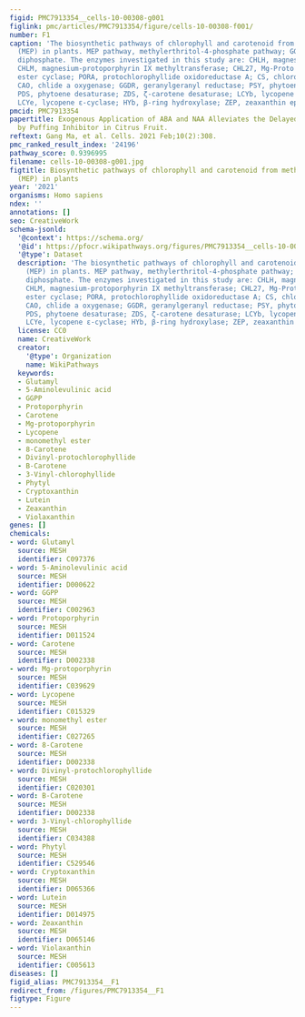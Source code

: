 ```yaml
---
figid: PMC7913354__cells-10-00308-g001
figlink: pmc/articles/PMC7913354/figure/cells-10-00308-f001/
number: F1
caption: 'The biosynthetic pathways of chlorophyll and carotenoid from methylerthritol-4-phosphate
  (MEP) in plants. MEP pathway, methylerthritol-4-phosphate pathway; GGPP, geranylgeranyl
  diphosphate. The enzymes investigated in this study are: CHLH, magnesium chelatase;
  CHLM, magnesium-protoporphyrin IX methyltransferase; CHL27, Mg-Proto IX monomethyl
  ester cyclase; PORA, protochlorophyllide oxidoreductase A; CS, chlorophyll synthase;
  CAO, chlide a oxygenase; GGDR, geranylgeranyl reductase; PSY, phytoene synthase;
  PDS, phytoene desaturase; ZDS, ζ-carotene desaturase; LCYb, lycopene β-cyclase;
  LCYe, lycopene ε-cyclase; HYb, β-ring hydroxylase; ZEP, zeaxanthin epoxidase.'
pmcid: PMC7913354
papertitle: Exogenous Application of ABA and NAA Alleviates the Delayed Coloring Caused
  by Puffing Inhibitor in Citrus Fruit.
reftext: Gang Ma, et al. Cells. 2021 Feb;10(2):308.
pmc_ranked_result_index: '24196'
pathway_score: 0.9396995
filename: cells-10-00308-g001.jpg
figtitle: Biosynthetic pathways of chlorophyll and carotenoid from methylerthritol-4-phosphate
  (MEP) in plants
year: '2021'
organisms: Homo sapiens
ndex: ''
annotations: []
seo: CreativeWork
schema-jsonld:
  '@context': https://schema.org/
  '@id': https://pfocr.wikipathways.org/figures/PMC7913354__cells-10-00308-g001.html
  '@type': Dataset
  description: 'The biosynthetic pathways of chlorophyll and carotenoid from methylerthritol-4-phosphate
    (MEP) in plants. MEP pathway, methylerthritol-4-phosphate pathway; GGPP, geranylgeranyl
    diphosphate. The enzymes investigated in this study are: CHLH, magnesium chelatase;
    CHLM, magnesium-protoporphyrin IX methyltransferase; CHL27, Mg-Proto IX monomethyl
    ester cyclase; PORA, protochlorophyllide oxidoreductase A; CS, chlorophyll synthase;
    CAO, chlide a oxygenase; GGDR, geranylgeranyl reductase; PSY, phytoene synthase;
    PDS, phytoene desaturase; ZDS, ζ-carotene desaturase; LCYb, lycopene β-cyclase;
    LCYe, lycopene ε-cyclase; HYb, β-ring hydroxylase; ZEP, zeaxanthin epoxidase.'
  license: CC0
  name: CreativeWork
  creator:
    '@type': Organization
    name: WikiPathways
  keywords:
  - Glutamyl
  - 5-Aminolevulinic acid
  - GGPP
  - Protoporphyrin
  - Carotene
  - Mg-protoporphyrin
  - Lycopene
  - monomethyl ester
  - 8-Carotene
  - Divinyl-protochlorophyllide
  - B-Carotene
  - 3-Vinyl-chlorophyllide
  - Phytyl
  - Cryptoxanthin
  - Lutein
  - Zeaxanthin
  - Violaxanthin
genes: []
chemicals:
- word: Glutamyl
  source: MESH
  identifier: C097376
- word: 5-Aminolevulinic acid
  source: MESH
  identifier: D000622
- word: GGPP
  source: MESH
  identifier: C002963
- word: Protoporphyrin
  source: MESH
  identifier: D011524
- word: Carotene
  source: MESH
  identifier: D002338
- word: Mg-protoporphyrin
  source: MESH
  identifier: C039629
- word: Lycopene
  source: MESH
  identifier: C015329
- word: monomethyl ester
  source: MESH
  identifier: C027265
- word: 8-Carotene
  source: MESH
  identifier: D002338
- word: Divinyl-protochlorophyllide
  source: MESH
  identifier: C020301
- word: B-Carotene
  source: MESH
  identifier: D002338
- word: 3-Vinyl-chlorophyllide
  source: MESH
  identifier: C034388
- word: Phytyl
  source: MESH
  identifier: C529546
- word: Cryptoxanthin
  source: MESH
  identifier: D065366
- word: Lutein
  source: MESH
  identifier: D014975
- word: Zeaxanthin
  source: MESH
  identifier: D065146
- word: Violaxanthin
  source: MESH
  identifier: C005613
diseases: []
figid_alias: PMC7913354__F1
redirect_from: /figures/PMC7913354__F1
figtype: Figure
---
```

